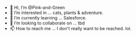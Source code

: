 - 👋 Hi, I’m @Pink-and-Green
- 👀 I’m interested in ... cats, plants & adventure.
- 🌱 I’m currently learning ... Salesforce.
- 💞️ I’m looking to collaborate on ... tbd
- 📫 How to reach me ... I don't really want to be reached. lol.

<!---
Pink-and-Green/Pink-and-Green is a ✨ special ✨ repository because its `README.md` (this file) appears on your GitHub profile.
You can click the Preview link to take a look at your changes.
--->
